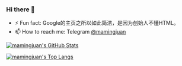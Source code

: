 ### Hi there 👋

- ⚡ Fun fact: Google的主页之所以如此简洁，是因为创始人不懂HTML。
- 📫 How to reach me: Telegram [@mamingjuan](https://t.me/mamingjuan)


[GITHUB_PROFILE]: https://github.com/happy760690
[GITHUB_STATS_SRC]: https://github-readme-stats.vercel.app/api?username=happy760690&show_icons=true
[GITHUB_LANG_SRC]: https://github-readme-stats.vercel.app/api/top-langs/?username=happy760690&layout=compact

[![mamingjuan's GitHub Stats][GITHUB_STATS_SRC]][GITHUB_PROFILE]

[![mamingjuan's Top Langs][GITHUB_LANG_SRC]][GITHUB_PROFILE]


<!--
**happy760690/happy760690** is a ✨ _special_ ✨ repository because its `README.md` (this file) appears on your GitHub profile.

Here are some ideas to get you started:

- 🔭 I’m currently working on ...
- 🌱 I’m currently learning ...
- 👯 I’m looking to collaborate on ...
- 🤔 I’m looking for help with ...
- 💬 Ask me about ...
- 📫 How to reach me: ...
- 😄 Pronouns: ...
- ⚡ Fun fact: ...
-->
